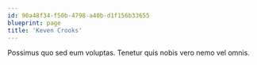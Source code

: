 ```yaml
---
id: 90a48f34-f50b-4798-a40b-d1f156b33655
blueprint: page
title: 'Keven Crooks'
---
```

Possimus quo sed eum voluptas. Tenetur quis nobis vero nemo vel omnis.